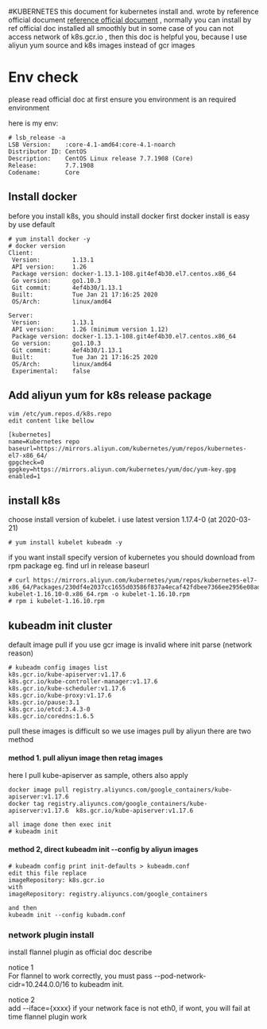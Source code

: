 #KUBERNETES 
this document for kubernetes install and. wrote by reference official document
[reference official document](https://kubernetes.io/docs/setup/production-environment/tools/kubeadm/install-kubeadm/)
, normally you can install by ref official doc installed all smoothly
but in some case of you can not access network of k8s.gcr.io , then this doc is helpful
you, because I use aliyun yum source and k8s  images instead of gcr images 

# Env check
please read official doc at first ensure you environment is an required environment 

here is my env:
```
# lsb_release -a
LSB Version:    :core-4.1-amd64:core-4.1-noarch
Distributor ID: CentOS
Description:    CentOS Linux release 7.7.1908 (Core)
Release:        7.7.1908
Codename:       Core
```

## Install docker
before you install k8s, you should install docker first
docker install is easy by use default 
```
# yum install docker -y
# docker version
Client:
 Version:         1.13.1
 API version:     1.26
 Package version: docker-1.13.1-108.git4ef4b30.el7.centos.x86_64
 Go version:      go1.10.3
 Git commit:      4ef4b30/1.13.1
 Built:           Tue Jan 21 17:16:25 2020
 OS/Arch:         linux/amd64

Server:
 Version:         1.13.1
 API version:     1.26 (minimum version 1.12)
 Package version: docker-1.13.1-108.git4ef4b30.el7.centos.x86_64
 Go version:      go1.10.3
 Git commit:      4ef4b30/1.13.1
 Built:           Tue Jan 21 17:16:25 2020
 OS/Arch:         linux/amd64
 Experimental:    false
```

## Add aliyun yum for k8s release package
```
vim /etc/yum.repos.d/k8s.repo 
edit content like bellow 
    
[kubernetes]
name=Kubernetes repo
baseurl=https://mirrors.aliyun.com/kubernetes/yum/repos/kubernetes-el7-x86_64/
gpgcheck=0
gpgkey=https://mirrors.aliyun.com/kubernetes/yum/doc/yum-key.gpg
enabled=1
```

## install k8s 
choose install version of kubelet. i use latest version 1.17.4-0 (at 2020-03-21)
```
# yum install kubelet kubeadm -y 
```

if you want install specify version of kubernetes you should download from rpm package 
eg. find url in release baseurl
```
# curl https://mirrors.aliyun.com/kubernetes/yum/repos/kubernetes-el7-x86_64/Packages/230df4e2037cc1655d03586f837a4ecaf42fdbee7366ee2956e08ad1abd3ab8f-kubelet-1.16.10-0.x86_64.rpm -o kubelet-1.16.10.rpm
# rpm i kubelet-1.16.10.rpm
```

## kubeadm init cluster
default image pull if you use gcr image is invalid where init parse (network reason)
```
# kubeadm config images list
k8s.gcr.io/kube-apiserver:v1.17.6
k8s.gcr.io/kube-controller-manager:v1.17.6
k8s.gcr.io/kube-scheduler:v1.17.6
k8s.gcr.io/kube-proxy:v1.17.6
k8s.gcr.io/pause:3.1
k8s.gcr.io/etcd:3.4.3-0
k8s.gcr.io/coredns:1.6.5

```
pull these images is difficult so we use images pull by aliyun 
there are two method 
#### method 1.  pull aliyun image then retag images
here I pull kube-apiserver as sample, others also apply

```
docker image pull registry.aliyuncs.com/google_containers/kube-apiserver:v1.17.6
docker tag registry.aliyuncs.com/google_containers/kube-apiserver:v1.17.6  k8s.gcr.io/kube-apiserver:v1.17.6

all image done then exec init 
# kubeadm init 
```
#### method 2, direct kubeadm init --config by aliyun images
```
# kubeadm config print init-defaults > kubeadm.conf
edit this file replace 
imageRepository: k8s.gcr.io
with 
imageRepository: registry.aliyuncs.com/google_containers

and then 
kubeadm init --config kubadm.conf
```

### network plugin install
install flannel plugin as official doc describe

notice 1  
For flannel to work correctly, you must pass --pod-network-cidr=10.244.0.0/16 to kubeadm init.

notice 2  
add --iface={xxxx} if your network face is not eth0, if wont, you will fail 
at time flannel plugin work



